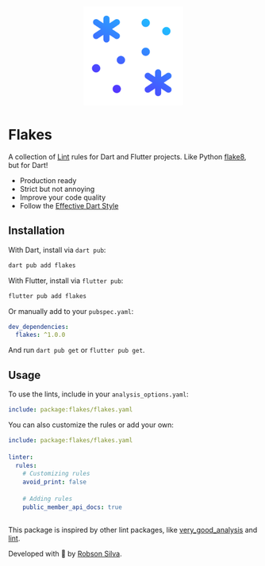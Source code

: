 <p align="center">
  <img src="https://raw.githubusercontent.com/silvaquill/flakes/main/assets/logo.png" height="200" alt="The flakes package logo." />
</p>

# Flakes

A collection of [Lint](https://dart.dev/tools/linter-rules) rules for Dart and Flutter projects.
Like Python [flake8](https://flake8.pycqa.org/en/latest/), but for Dart!

- Production ready
- Strict but not annoying
- Improve your code quality
- Follow the [Effective Dart Style](https://dart.dev/guides/language/effective-dart/style)

## Installation

With Dart, install via `dart pub`:

```sh
dart pub add flakes
```

With Flutter, install via `flutter pub`:

```sh
flutter pub add flakes
```

Or manually add to your `pubspec.yaml`:

```yaml
dev_dependencies:
  flakes: ^1.0.0
```

And run `dart pub get` or `flutter pub get`.

## Usage

To use the lints, include in your `analysis_options.yaml`:

```yaml
include: package:flakes/flakes.yaml
```

You can also customize the rules or add your own:

```yaml
include: package:flakes/flakes.yaml

linter:
  rules:
    # Customizing rules
    avoid_print: false

    # Adding rules
    public_member_api_docs: true
```

##

This package is inspired by other lint packages, like [very_good_analysis](https://pub.dev/packages/very_good_analysis) and [lint](https://pub.dev/packages/lint).

Developed with 💙 by [Robson Silva](https://github.com/silvaquill).
